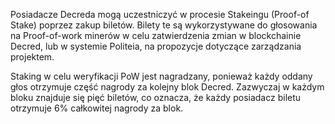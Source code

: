 Posiadacze Decreda mogą uczestniczyć w procesie Stakeingu (Proof-of Stake) poprzez zakup biletów. Bilety te są wykorzystywane do głosowania na Proof-of-work minerów w celu zatwierdzenia zmian w blockchainie Decred, lub w systemie Politeia, na propozycje dotyczące zarządzania projektem.

Staking w celu weryfikacji PoW jest nagradzany, ponieważ każdy oddany głos otrzymuje część nagrody za kolejny blok Decred. Zazwyczaj w każdym bloku znajduje się pięć biletów, co oznacza, że każdy posiadacz biletu otrzymuje 6% całkowitej nagrody za blok.
